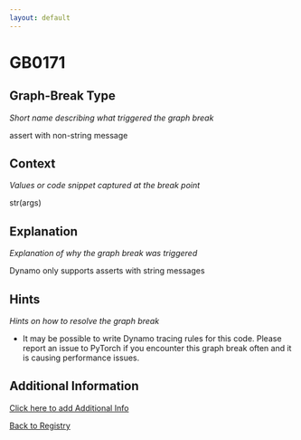 ```yaml
---
layout: default
---
```

# GB0171

## Graph-Break Type
*Short name describing what triggered the graph break*

assert with non-string message

## Context
*Values or code snippet captured at the break point*

str(args)

## Explanation
*Explanation of why the graph break was triggered*

Dynamo only supports asserts with string messages

## Hints
*Hints on how to resolve the graph break*

- It may be possible to write Dynamo tracing rules for this code. Please report an issue to PyTorch if you encounter this graph break often and it is causing performance issues.


## Additional Information

<!-- ADDITIONAL INFORMATION START - Add custom information below this line -->

<!-- ADDITIONAL INFORMATION END -->


[Click here to add Additional Info](https://github.com/pytorch-labs/compile-graph-break-site/edit/main/docs/gb/gb0171.md)

[Back to Registry](../index.html)
